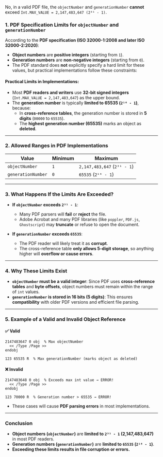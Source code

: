 No, in a valid PDF file, the `objectNumber` and `generationNumber` **cannot** exceed `Int.MAX_VALUE = 2,147,483,647 (2³¹ - 1)`.

### **1. PDF Specification Limits for `objectNumber` and `generationNumber`**
According to the **PDF specification (ISO 32000-1:2008 and later ISO 32000-2:2020)**:
- **Object numbers** are **positive integers** (starting from `1`).
- **Generation numbers** are **non-negative integers** (starting from `0`).
- The PDF standard does **not** explicitly specify a hard limit for these values, but practical implementations follow these constraints:

#### **Practical Limits in Implementations:**
- Most **PDF readers and writers** use **32-bit signed integers** (`Int.MAX_VALUE = 2,147,483,647`) as the upper bound.
- The **generation number** is typically **limited to 65535 (`2¹⁶ - 1`)**, because:
    - In **cross-reference tables**, the generation number is stored in **5 digits** (`00000` to `65535`).
    - The **highest generation number (65535)** marks an object as **deleted**.

---

### **2. Allowed Ranges in PDF Implementations**
| **Value**        | **Minimum** | **Maximum** |
|------------------|------------|------------|
| `objectNumber`   | `1`        | `2,147,483,647` (`2³¹ - 1`) |
| `generationNumber` | `0`        | `65535` (`2¹⁶ - 1`) |

---

### **3. What Happens If the Limits Are Exceeded?**
- **If `objectNumber` exceeds `2³¹ - 1`**:
    - Many PDF parsers will **fail** or **reject** the file.
    - Adobe Acrobat and many PDF libraries (like `poppler`, `PDF.js`, `Ghostscript`) may **truncate** or refuse to open the document.

- **If `generationNumber` exceeds `65535`**:
    - The PDF reader will likely treat it as **corrupt**.
    - The cross-reference table **only allows 5-digit storage**, so anything higher will **overflow or cause errors**.

---

### **4. Why These Limits Exist**
- **`objectNumber` must be a valid integer**: Since PDF uses **cross-reference tables** and **byte offsets**, object numbers must remain within the range of `int` values.
- **`generationNumber` is stored in 16 bits (5 digits)**: This ensures **compatibility** with older PDF versions and efficient file parsing.

---

### **5. Example of a Valid and Invalid Object Reference**
#### ✅ **Valid**
```pdf
2147483647 0 obj  % Max objectNumber
  << /Type /Page >>
endobj

123 65535 R  % Max generationNumber (marks object as deleted)
```

#### ❌ **Invalid**
```pdf
2147483648 0 obj  % Exceeds max int value → ERROR!
  << /Type /Page >>
endobj

123 70000 R  % Generation number > 65535 → ERROR!
```
- These cases will cause **PDF parsing errors** in most implementations.

---

### **Conclusion**
- **Object numbers (`objectNumber`)** are **limited to `2³¹ - 1` (2,147,483,647)** in most PDF readers.
- **Generation numbers (`generationNumber`)** are **limited to `65535` (`2¹⁶ - 1`)**.
- **Exceeding these limits results in file corruption or errors.**